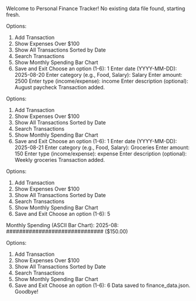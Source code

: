 Welcome to Personal Finance Tracker!
No existing data file found, starting fresh.

Options:
1. Add Transaction
2. Show Expenses Over $100
3. Show All Transactions Sorted by Date
4. Search Transactions
5. Show Monthly Spending Bar Chart
6. Save and Exit
Choose an option (1-6): 1
Enter date (YYYY-MM-DD): 2025-08-20
Enter category (e.g., Food, Salary): Salary
Enter amount: 2500
Enter type (income/expense): income
Enter description (optional): August paycheck
Transaction added.

Options:
1. Add Transaction
2. Show Expenses Over $100
3. Show All Transactions Sorted by Date
4. Search Transactions
5. Show Monthly Spending Bar Chart
6. Save and Exit
Choose an option (1-6): 1
Enter date (YYYY-MM-DD): 2025-08-21
Enter category (e.g., Food, Salary): Groceries
Enter amount: 150
Enter type (income/expense): expense
Enter description (optional): Weekly groceries
Transaction added.

Options:
1. Add Transaction
2. Show Expenses Over $100
3. Show All Transactions Sorted by Date
4. Search Transactions
5. Show Monthly Spending Bar Chart
6. Save and Exit
Choose an option (1-6): 5

Monthly Spending (ASCII Bar Chart):
2025-08: ############################## ($150.00)

Options:
1. Add Transaction
2. Show Expenses Over $100
3. Show All Transactions Sorted by Date
4. Search Transactions
5. Show Monthly Spending Bar Chart
6. Save and Exit
Choose an option (1-6): 6
Data saved to finance_data.json. Goodbye!

